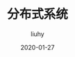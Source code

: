 ---
layout:     post
title:      分布式系统
subtitle:   
date:       2020-01-27
author:     liuhy
header-img: img/post-bg-coffee.jpg
catalog: true
tags:
    - 分布式系统
---